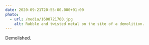 ```yaml
---
date: 2020-09-21T20:55:00.000+01:00
photo:
  - url: /media/1600721700.jpg
    alt: Rubble and twisted metal on the site of a demolition.
---
```

Demolished.
